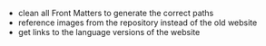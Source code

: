 * clean all Front Matters to generate the correct paths
* reference images from the repository instead of the old website
* get links to the language versions of the website
